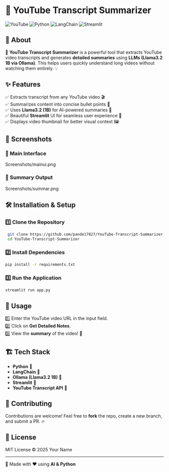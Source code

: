 # 📌 YouTube Transcript Summarizer

![YouTube](https://img.shields.io/badge/YouTube-Summarizer-red?style=flat&logo=youtube)
![Python](https://img.shields.io/badge/Python-3.8%2B-blue?style=flat&logo=python)
![LangChain](https://img.shields.io/badge/LangChain-Enabled-yellow?style=flat&logo=ai)
![Streamlit](https://img.shields.io/badge/Streamlit-UI-red?style=flat&logo=streamlit)

## 🎯 About

🚀 **YouTube Transcript Summarizer** is a powerful tool that extracts YouTube video transcripts and generates **detailed summaries** using **LLMs (Llama3.2 1B via Ollama)**. This helps users quickly understand long videos without watching them entirely. 💡

## ✨ Features

✅ Extracts transcript from any YouTube video 🎬  
✅ Summarizes content into concise bullet points 📜  
✅ Uses **Llama3.2 (1B)** for AI-powered summaries 🤖  
✅ Beautiful **Streamlit** UI for seamless user experience 🎨  
✅ Displays video thumbnail for better visual context 🖼️  

## 📸 Screenshots

### 🔹 Main Interface
Screenshots/mainui.png
### 🔹 Summary Output
Screenshots/summar.png

## 🛠️ Installation & Setup

### 1️⃣ Clone the Repository
```bash
 git clone https://github.com/pande17827/YouTube-Transcript-Summarizer.git
 cd YouTube-Transcript-Summarizer
```

### 2️⃣ Install Dependencies
```bash
pip install -r requirements.txt
```

### 3️⃣ Run the Application
```bash
streamlit run app.py
```

## 🚀 Usage

1️⃣ Enter the YouTube video URL in the input field.  
2️⃣ Click on **Get Detailed Notes**.  
3️⃣ View the **summary** of the video! 🎉

## 🏗️ Tech Stack

- **Python** 🐍
- **LangChain** 🔗
- **Ollama (Llama3.2 1B)** 🦙
- **Streamlit** 🌟
- **YouTube Transcript API** 🎥

## 🤝 Contributing

Contributions are welcome! Feel free to **fork** the repo, create a new branch, and submit a PR. 🔥

## 📜 License

MIT License © 2025 Your Name

---

🚀 Made with ❤️ using **AI & Python**

